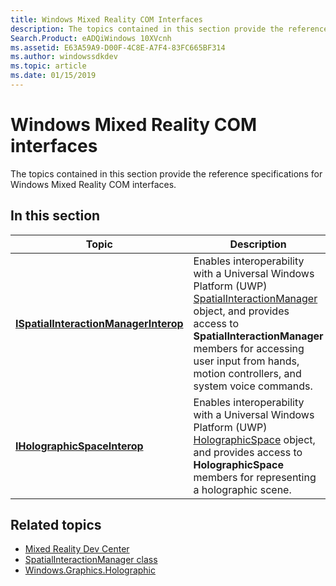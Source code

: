 ```yaml
---
title: Windows Mixed Reality COM Interfaces
description: The topics contained in this section provide the reference specifications for Windows Mixed Reality COM interfaces.
Search.Product: eADQiWindows 10XVcnh
ms.assetid: E63A59A9-D00F-4C8E-A7F4-83FC665BF314
ms.author: windowssdkdev
ms.topic: article
ms.date: 01/15/2019
---
```


# Windows Mixed Reality COM interfaces

The topics contained in this section provide the reference specifications for Windows Mixed Reality COM interfaces.

## In this section

| Topic | Description |
|-|-|
| [**ISpatialInteractionManagerInterop**](/windows/desktop/api/spatialinteractionmanagerinterop/nn-spatialinteractionmanagerinterop-ispatialinteractionmanagerinterop) | Enables interoperability with a Universal Windows Platform (UWP) [SpatialInteractionManager](/uwp/api/Windows.UI.Input.Spatial.SpatialInteractionManager) object, and provides access to **SpatialInteractionManager** members for accessing user input from hands, motion controllers, and system voice commands. |
| [**IHolographicSpaceInterop**](/windows/desktop/api/holographicspaceinterop/nn-holographicspaceinterop-iholographicspaceinterop) | Enables interoperability with a Universal Windows Platform (UWP) [HolographicSpace](/uwp/api/windows.graphics.holographic.holographicspace) object, and provides access to **HolographicSpace** members for representing a holographic scene. |

## Related topics

* [Mixed Reality Dev Center](/windows/mixed-reality)
* [SpatialInteractionManager class](/uwp/api/Windows.UI.Input.Spatial.SpatialInteractionManager)
* [Windows.Graphics.Holographic](/uwp/api/windows.graphics.holographic)
